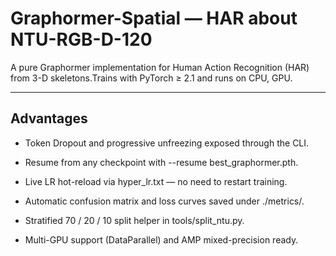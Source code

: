 # Graphormer-Spatial  — HAR about NTU-RGB-D-120
A pure Graphormer implementation for Human Action Recognition (HAR) from 3-D skeletons.Trains with PyTorch ≥ 2.1 and runs on CPU, GPU.


---

## Advantages
  
-  Token Dropout and progressive unfreezing exposed through the CLI.
  
-  Resume from any checkpoint with --resume best_graphormer.pth.
  
-  Live LR hot-reload via hyper_lr.txt — no need to restart training.
  
-  Automatic confusion matrix and loss curves saved under ./metrics/.
  
-  Stratified 70 / 20 / 10 split helper in tools/split_ntu.py.
  
-  Multi-GPU support (DataParallel) and AMP mixed-precision ready.
